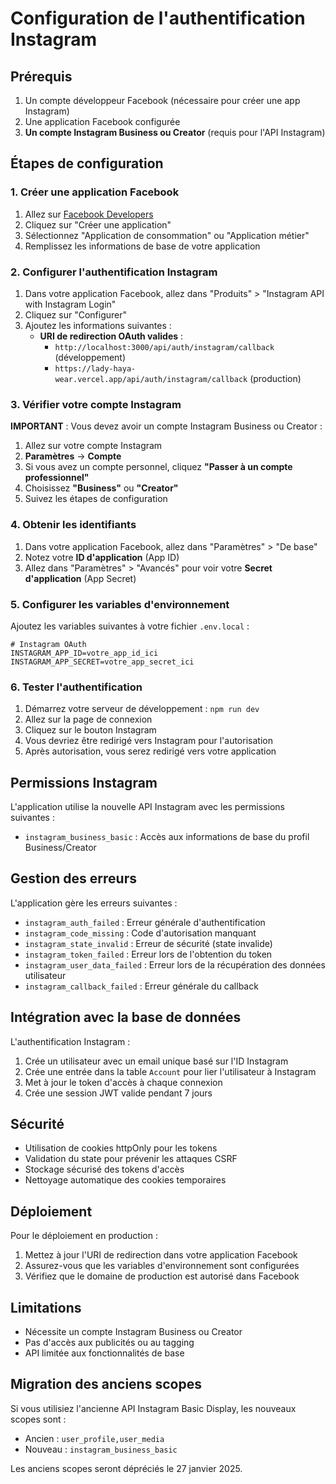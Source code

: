 # Configuration de l'authentification Instagram

## Prérequis

1. Un compte développeur Facebook (nécessaire pour créer une app Instagram)
2. Une application Facebook configurée
3. **Un compte Instagram Business ou Creator** (requis pour l'API Instagram)

## Étapes de configuration

### 1. Créer une application Facebook

1. Allez sur [Facebook Developers](https://developers.facebook.com/)
2. Cliquez sur "Créer une application"
3. Sélectionnez "Application de consommation" ou "Application métier"
4. Remplissez les informations de base de votre application

### 2. Configurer l'authentification Instagram

1. Dans votre application Facebook, allez dans "Produits" > "Instagram API with Instagram Login"
2. Cliquez sur "Configurer"
3. Ajoutez les informations suivantes :
   - **URI de redirection OAuth valides** :
     - `http://localhost:3000/api/auth/instagram/callback` (développement)
     - `https://lady-haya-wear.vercel.app/api/auth/instagram/callback` (production)

### 3. Vérifier votre compte Instagram

**IMPORTANT** : Vous devez avoir un compte Instagram Business ou Creator :

1. Allez sur votre compte Instagram
2. **Paramètres** → **Compte**
3. Si vous avez un compte personnel, cliquez **"Passer à un compte professionnel"**
4. Choisissez **"Business"** ou **"Creator"**
5. Suivez les étapes de configuration

### 4. Obtenir les identifiants

1. Dans votre application Facebook, allez dans "Paramètres" > "De base"
2. Notez votre **ID d'application** (App ID)
3. Allez dans "Paramètres" > "Avancés" pour voir votre **Secret d'application** (App Secret)

### 5. Configurer les variables d'environnement

Ajoutez les variables suivantes à votre fichier `.env.local` :

```env
# Instagram OAuth
INSTAGRAM_APP_ID=votre_app_id_ici
INSTAGRAM_APP_SECRET=votre_app_secret_ici
```

### 6. Tester l'authentification

1. Démarrez votre serveur de développement : `npm run dev`
2. Allez sur la page de connexion
3. Cliquez sur le bouton Instagram
4. Vous devriez être redirigé vers Instagram pour l'autorisation
5. Après autorisation, vous serez redirigé vers votre application

## Permissions Instagram

L'application utilise la nouvelle API Instagram avec les permissions suivantes :

- `instagram_business_basic` : Accès aux informations de base du profil Business/Creator

## Gestion des erreurs

L'application gère les erreurs suivantes :

- `instagram_auth_failed` : Erreur générale d'authentification
- `instagram_code_missing` : Code d'autorisation manquant
- `instagram_state_invalid` : Erreur de sécurité (state invalide)
- `instagram_token_failed` : Erreur lors de l'obtention du token
- `instagram_user_data_failed` : Erreur lors de la récupération des données utilisateur
- `instagram_callback_failed` : Erreur générale du callback

## Intégration avec la base de données

L'authentification Instagram :

1. Crée un utilisateur avec un email unique basé sur l'ID Instagram
2. Crée une entrée dans la table `Account` pour lier l'utilisateur à Instagram
3. Met à jour le token d'accès à chaque connexion
4. Crée une session JWT valide pendant 7 jours

## Sécurité

- Utilisation de cookies httpOnly pour les tokens
- Validation du state pour prévenir les attaques CSRF
- Stockage sécurisé des tokens d'accès
- Nettoyage automatique des cookies temporaires

## Déploiement

Pour le déploiement en production :

1. Mettez à jour l'URI de redirection dans votre application Facebook
2. Assurez-vous que les variables d'environnement sont configurées
3. Vérifiez que le domaine de production est autorisé dans Facebook

## Limitations

- Nécessite un compte Instagram Business ou Creator
- Pas d'accès aux publicités ou au tagging
- API limitée aux fonctionnalités de base

## Migration des anciens scopes

Si vous utilisiez l'ancienne API Instagram Basic Display, les nouveaux scopes sont :

- Ancien : `user_profile,user_media`
- Nouveau : `instagram_business_basic`

Les anciens scopes seront dépréciés le 27 janvier 2025.

